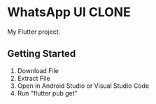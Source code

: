# WhatsApp UI CLONE

My Flutter project.

## Getting Started
1. Download File
2. Extract File
3. Open in Android Studio or Visual Studio Code
4. Run "flutter pub get"
